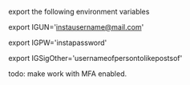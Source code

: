 export the following environment variables


export IGUN='instausername@mail.com'

export IGPW='instapassword'

export IGSigOther='usernameofpersontolikepostsof'


todo: make work with MFA enabled.
